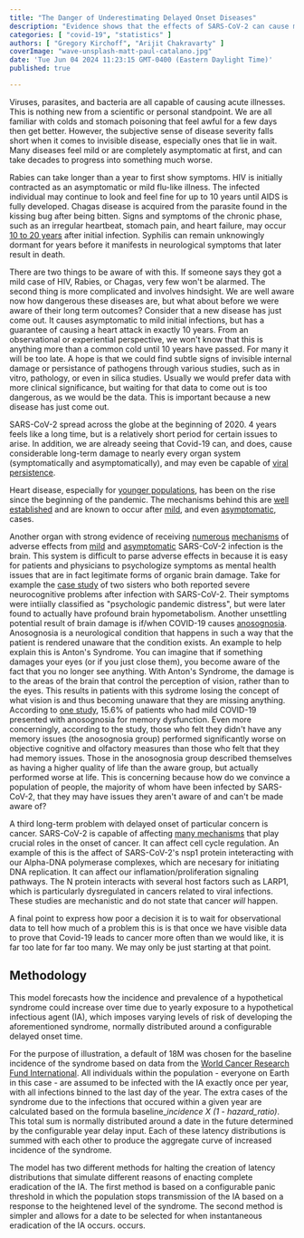 ```yaml
---
title: "The Danger of Underestimating Delayed Onset Diseases"
description: "Evidence shows that the effects of SARS-CoV-2 can cause major problems well into the future. This is why we need to act now."
categories: [ "covid-19", "statistics" ]
authors: [ "Gregory Kirchoff", "Arijit Chakravarty" ]
coverImage: "wave-unsplash-matt-paul-catalano.jpg"
date: 'Tue Jun 04 2024 11:23:15 GMT-0400 (Eastern Daylight Time)'
published: true

---
```

<script> // usables
	import RecipeCard from '$lib/components/usables/RecipeCard/RecipeCard.svelte';

  import CancerForecast from '$lib/components/internal/projects/CancerForecast/CancerForecast.svelte';

</script>

Viruses, parasites, and bacteria are all capable of causing acute illnesses. This is nothing new from a scientific or personal standpoint. We are all familiar with colds and stomach poisoning that feel awful for a few days then get better. However, the subjective sense of disease severity falls short when it comes to invisible disease, especially ones that lie in wait. Many diseases feel mild or are completely asymptomatic at first, and can take decades to progress into something much worse.

Rabies can take longer than a year to first show symptoms. HIV is initially contracted as an asymptomatic or mild flu-like illness. The infected individual may continue to look and feel fine for up to 10 years until AIDS is fully developed. Chagas disease is acquired from the parasite found in the kissing bug after being bitten. Signs and symptoms of the chronic phase, such as an irregular heartbeat, stomach pain, and heart failure, may occur [10 to 20 years](https://www.mayoclinic.org/diseases-conditions/chagas-disease/symptoms-causes/syc-20356212) after initial infection. Syphilis can remain unknowingly dormant for years before it manifests in neurological symptoms that later result in death.

There are two things to be aware of with this. If someone says they got a mild case of HIV, Rabies, or Chagas, very few won't be alarmed. The second thing is more complicated and involves hindsight. We are well aware now how dangerous these diseases are, but what about before we were aware of their long term outcomes? Consider that a new disease has just come out. It causes asymptomatic to mild initial infections, but has a guarantee of causing a heart attack in exactly 10 years. From an observational or experiential perspective, we won't know that this is anything more than a common cold until 10 years have passed. For many it will be too late. A hope is that we could find subtle signs of invisible internal damage or persistance of pathogens through various studies, such as in vitro, pathology, or even in silica studies. Usually we would prefer data with more clinical significance, but waiting for that data to come out is too dangerous, as we would be the data. This is important because a new disease has just come out.

SARS-CoV-2 spread across the globe at the beginning of 2020. 4 years feels like a long time, but is a relatively short period for certain issues to arise. In addition, we are already seeing that Covid-19 can, and does, cause considerable long-term damage to nearly every organ system (symptomatically and asymptomatically), and may even be capable of [viral persistence](https://www.thelancet.com/journals/laninf/article/PIIS1473-3099(24)00171-3/fulltext?dgcid=raven_jbs_aip_email).

Heart disease, especially for [younger populations](https://www.cedars-sinai.org/newsroom/today-young-people-are-more-likely-to-die-of-heart-attacks-post-covid-study-finds-but-why/#:~:text=09%3A00%20AM-,TODAY%3A%20Young%20People%20Are%20More%20Likely%20to%20Die%20of%20Heart,of%20the%20Smidt%20Heart%20Institute.), has been on the rise since the beginning of the pandemic. The mechanisms behind this are [well established](https://www.nih.gov/news-events/nih-research-matters/how-sars-cov-2-contributes-heart-attacks-strokes#:~:text=COVID%2D19%20is%20known%20to,contributes%20to%20this%20increased%20risk.) and are known to occur after [mild](https://www.mdpi.com/2077-0383/12/6/2123?fbclid=IwAR2iJDGOH-QchYjM0j-qFIbyIt_ONASMl1Txu7I4w8Pgq5DX22VrrNnGqK0), and even [asymptomatic](https://publichealth.jhu.edu/2022/covid-and-the-heart-it-spares-no-one#:~:text=People%20who%20got%20COVID%2D19%20and%20were%20asymptomatic%2C%20or%20got,different%20things%20could%20be%20happening.), cases.

Another organ with strong evidence of receiving [numerous](https://neurosciencenews.com/covid-neuron-fusion-23421/?fbclid=IwAR06AuIbFUR_E0lYQKH3vgRVOV5-5Te-DLk1uctS3Bqw06UzkZD4pTWTlyY) [mechanisms](https://www.nature.com/articles/s41380-024-02554-0) of adverse effects from [mild](https://www.nature.com/articles/s41598-024-52005-7) and [asymptomatic](https://www.ncbi.nlm.nih.gov/pmc/articles/PMC9863678/) SARS-CoV-2 infection is the brain. This system is difficult to parse adverse effects in because it is easy for patients and physicians to psychologize symptoms as mental health issues that are in fact legitimate forms of organic brain damage. Take for example the [case study](https://www.frontiersin.org/articles/10.3389/fped.2023.1165072/full?fbclid=IwAR37S-PDl4CGlEdHT8xfiBASUZ0mnfNjV2rWHDVTBbG4eTBKXR9QlpI8qKg) of two sisters who both reported severe neurocognitive problems after infection with SARS-CoV-2. Their symptoms were intiially classified as "psychologic pandemic distress", but were later found to actually have profound brain hypometabolism. Another unsettling potential result of brain damage is if/when COVID-19 causes [anosognosia](https://www.ncbi.nlm.nih.gov/pmc/articles/PMC8956133/). Anosognosia is a neurological condition that happens in such a way that the patient is rendered unaware that the condition exists. An example to help explain this is Anton's Syndrome. You can imagine that if something damages your eyes (or if you just close them), you become aware of the fact that you no longer see anything. With Anton's Syndrome, the damage is to the areas of the brain that control the perception of vision, rather than to the eyes. This results in patients with this sydrome losing the concept of what vision is and thus becoming unaware that they are missing anything. According to [one study](https://www.ncbi.nlm.nih.gov/pmc/articles/PMC8956133/), 15.6% of patients who had mild COVID-19 presented with anosognosia for memory dysfunction. Even more concerningly, according to the study, those who felt they didn't have any memory issues (the anosognosia group) performed significantly worse on objective cognitive and olfactory measures than those who felt that they had memory issues. Those in the anosognosia group described themselves as having a higher quality of life than the aware group, but actually performed worse at life. This is concerning because how do we convince a population of people, the majority of whom have been infected by SARS-CoV-2, that they may have issues they aren't aware of and can't be made aware of?

A third long-term problem with delayed onset of particular concern is cancer. SARS-CoV-2 is capable of affecting [many mechanisms](https://www.sciencedirect.com/science/article/pii/S0300908423001360?fbclid=IwAR2SrX8vKYxZf0_-Ia83L3TEu_1EIbVjJLpTv4Sahn93U5PGmX6i6TCKlbc#sec4) that play crucial roles in the onset of cancer. It can affect cell cycle regulation. An example of this is the affect of SARS-CoV-2's nsp1 protein inteteracting with our Alpha-DNA polymerase complexes, which are necesary for initiating DNA replication. It can affect our inflamation/proliferation signaling pathways. The N protein interacts with several host factors such as LARP1, which is particularly dysregulated in cancers related to viral infections. These studies are mechanistic and do not state that cancer *will* happen.

A final point to express how poor a decision it is to wait for observational data to tell how much of a problem this is is that once we have visible data to prove that Covid-19 leads to cancer more often than we would like, it is far too late for far too many. We may only be just starting at that point.

<CancerForecast />

## Methodology

This model forecasts how the incidence and prevalence of a hypothetical syndrome could increase over time due to yearly exposure to a hypothetical infectious agent (IA), which imposes varying levels of risk of developing the aforementioned syndrome, normally distributed around a configurable delayed onset time.

For the purpose of illustration, a default of 18M was chosen for the baseline incidence of the syndrome based on data from the [World Cancer Research Fund International](https://www.wcrf.org/cancer-trends/worldwide-cancer-data/). All individuals within the population - everyone on Earth in this case - are assumed to be infected with the IA exactly once per year, with all infections binned to the last day of the year. The extra cases of the syndrome due to the infections that occured within a given year are calculated based on the formula baseline_*incidence X (1 - hazard_ratio)*. This total sum is normally distributed around a date in the future determined by the configurable year delay input. Each of these latency distributions is summed with each other to produce the aggregate curve of increased incidence of the syndrome.

The model has two different methods for halting the creation of latency distributions that simulate different reasons of enacting complete eradication of the IA. The first method is based on a configurable panic threshold in which the population stops transmission of the IA based on a response to the heightened level of the syndrome. The second method is simpler and allows for a date to be selected for when instantaneous eradication of the IA occurs.
 occurs.